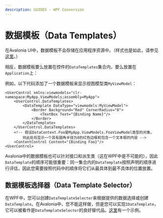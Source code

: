```yaml
---
description: GUIDES - WPF Conversion
---
```


# 数据模板（Data Templates）

在Avalonia UI中，数据模板不会存储在应用程序资源中。（样式也是如此，请参见[这里](styling)。）

相反，数据模板要么放置在控件的`DataTemplates`集合内，要么放置在`Application`上：

例如，以下代码添加了一个数据模板来显示视图模型类`MyViewModel`：

```markup
<UserControl xmlns:viewmodels="clr-namespace:MyApp.ViewModels;assembly=MyApp">
    <UserControl.DataTemplates>
        <DataTemplate DataType="viewmodels:MyViewModel">
            <Border Background="Red" CornerRadius="8">
                <TextBox Text="{Binding Name}"/>
            </Border>
        </DataTemplate>
    </UserControl.DataTemplates>
    <!-- 假设DataContext.Foo是MyApp.ViewModels.FooViewModel类型的对象，
        则此处将显示一个具有圆角半径为8的红色边框和包含一个文本框的内容 -->
    <ContentControl Content="{Binding Foo}"/>
<UserControl>
```

Avalonia中的数据模板也可以针对接口和派生类（这在WPF中是不可能的），因此`DataTemplate`的顺序可能很重要：同一集合内的`DataTemplate`按照声明的顺序进行评估，因此您需要按照代码中的顺序将它们从最具体到最不具体的位置放置。

## 数据模板选择器（Data Template Selector）

在WPF中，您可以创建`DataTemplateSelector`来根据提供的数据选择或创建`DataTemplate`。在Avalonia中，您不能这样做，但是您可以实现`IDataTemplate`，它可以被看作是`DataTemplateSelector`的良好替代品。[这里](https://github.com/AvaloniaUI/Avalonia.Samples/tree/main/src/Avalonia.Samples/DataTemplates/IDataTemplateSample)有一个示例。
